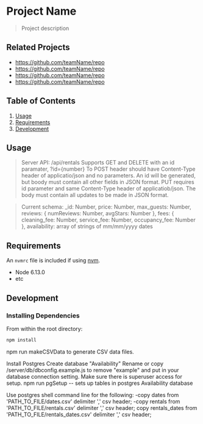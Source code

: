 # Project Name

> Project description

## Related Projects

  - https://github.com/teamName/repo
  - https://github.com/teamName/repo
  - https://github.com/teamName/repo
  - https://github.com/teamName/repo

## Table of Contents

1. [Usage](#Usage)
1. [Requirements](#requirements)
1. [Development](#development)

## Usage

> Server API: /api/rentals
> Supports GET and DELETE with an id paramater, ?id={number}
> To POST header should have Content-Type header of applicatio/json and no parameters. An id will be generated, but boody must contain all other fields in JSON format.
> PUT requires id parameter and same Content-Type header of applicatiob/json. The body must contain all updates to be made in JSON format.

> Current schema:
  _id: Number,
  price: Number,
  max_guests: Number,
  reviews: {
    numReviews: Number,
    avgStars: Number
  },
  fees: {
    cleaning_fee: Number,
    service_fee: Number,
    occupancy_fee: Number
  },
  availability: array of strings of mm/mm/yyyy dates

## Requirements

An `nvmrc` file is included if using [nvm](https://github.com/creationix/nvm).

- Node 6.13.0
- etc

## Development

### Installing Dependencies

From within the root directory:

```sh
npm install
```

npm run makeCSVData to generate CSV data files.

Install Postgres
Create database "Availability"
Rename or copy /server/db/dbconfig.example.js to remove "example" and put in your database connection setting. Make sure there is superuser access for setup.
npm run pgSetup
-- sets up tables in postgres Availability database

Use postgres shell command line for the following:
-copy dates from 'PATH_TO_FILE/dates.csv' delimiter ',' csv header;
-copy rentals from 'PATH_TO_FILE/rentals.csv' delimiter ',' csv header;
copy rentals_dates from 'PATH_TO_FILE/rentals_dates.csv' delimiter ',' csv header;

